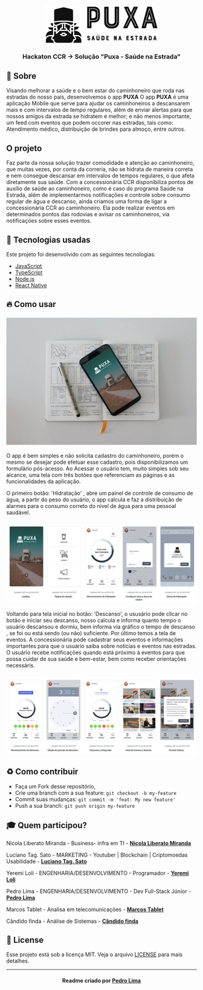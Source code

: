 <h3 align="center">
    <img alt="Logo" title="logo" width="300px" src="./img/logo.jpeg">
    <br><br>
    <b>Hackaton CCR  -> Solução "Puxa - Saúde na Estrada"</b> 
</h3>

## :bookmark: Sobre
Visando melhorar a saúde e o bem estar do caminhoneiro que roda nas estradas do nosso país, desenvolvemos o app <strong>PUXA</strong>
O app <strong>PUXA</strong> é uma aplicação Mobile que serve para ajudar os caminhoneiros a descansarem mais e com intervalos de tempo regulares, além de enviar alertas para que nossos amigos da estrada se hidratem e melhor; e não menos importante, um feed com eventos que podem occorer nas estradas, tais como: Atendimento médico, distribuição de brindes para almoço, entre outros.

## O projeto

Faz parte da nossa solução trazer comodidade e atenção ao caminhoneiro, que muitas vezes, por conta da correria, não se hidrata de maneira correta e nem consegue descansar em intervalos de tempos regulares, o que afeta diretamente sua saúde. 
Com a concessionária CCR disponibiliza pontos de auxílio de saúde ao caminhoneiro, como é caso do programa Saúde na Estrada, além de implementarmos notificações e controle sobre consumo regular de água e descanso, ainda criamos uma forma de ligar a concessionária CCR ao caminhoneiro. Ela pode realizar eventos em determinados pontos das rodovias e avisar os caminhoneiros, via notificações sobre esses eventos.

## 🚀 Tecnologias usadas

Este projeto foi desenvolvido com as seguintes tecnologias:
- [JavaScript](https://developer.mozilla.org/pt-BR/docs/Aprender/JavaScript)
- [TypeScript](https://www.typescriptlang.org/)
- [Node.js](https://nodejs.org/en/)
- [React Native](https://reactnative.dev/)

<a id="como-usar"></a>

## :fire: Como usar

<h3 align="center">
    <img alt="Logo" title="logo" src="./img/cel-doc.jpeg">
</h3>

O app é bem simples e não solicita cadastro do caminhoneiro, porém o mesmo se desejar pode efetuar esse cadastro, pois disponibilizamos um formulário pós-acesso. Ao Acessar o usuário tem, muito simples sob seu alcance, uma tela com três botões que referenciam as páginas e as funcionalidades da aplicação.

O primeiro botão: 'Hidratação' , abre um painel de controle de consumo de água, a partir do peso do usuário, o app calcula e faz a distribuição de alarmes para o consumo correto do nível de água para uma pessoal saudável. 

<h3 align="center">
    <img alt="Telas de cadastro e funcionalidade de hidratação" title="logo" width="" src="./img/splash1.jpeg">
</h3>

Voltando para tela inicial no botão: 'Descanso', o ususário pode clicar no botão e iniciar seu descanso, nosso calcula e informa quanto tempo o usuário descansou e dormiu, bem informa via gráfico o tempo de descanso , se foi ou está sendo (ou não) suficiente.
Por último temos a tela de eventos. A concessionária pode cadastrar seus eventos e informações importantes para que o usuário saiba sobre notícias e eventos nas estradas. O usuário recebe notificações quando está próximo à eventos para que possa cuidar de sua saúde e bem-estar, bem como receber orientações necessáris.

<h3 align="center">
    <img alt="Telas de funcionalidades de descanso e feed de eventos" title="logo" width="" src="./img/splash.jpeg">
</h3>

## :recycle: Como contribuir

- Faça um Fork desse repositório,
- Crie uma branch com a sua feature: `git checkout -b my-feature`
- Commit suas mudanças: `git commit -m 'feat: My new feature'`
- Push a sua branch: `git push origin my-feature`

## :mortar_board: Quem participou?

Nicola Liberato Miranda - Business- infra em TI -  **[Nicola Liberato Miranda](https://github.com/nicolaabre)**

Luciano Tag. Sato - MARKETING - Youtuber | Blockchain | Criptomoedas Usabilidade -  **[Luciano Tag. Sato](https://github.com/sato888)**

Yeremi Loli - ENGENHARIA/DESENVOLVIMENTO - Programador -  **[Yeremi Loli](https://github.com/yeremi)**

Pedro Lima - ENGENHARIA/DESENVOLVIMENTO - Dev Full-Stack Júnior -  **[Pedro Lima](https://github.com/lima-pedro)**

Marcos Tablet - Analisa em telecomunicações -  **[Marcos Tablet](https://github.com/marcosanaka)**

Cândido finda - Análise de Sistemas -  **[Cândido finda](https://github.com/marcosanaka)**

## :memo: License

Esse projeto está sob a licença MIT. Veja o arquivo [LICENSE](LICENSE.md) para mais detalhes.

---

<h4 align="center">
    Readme criado por <a href="https://www.linkedin.com/in/pedro-lima-832514195/" target="_blank">Pedro Lima</a>
</h4>